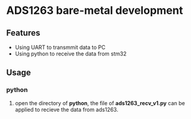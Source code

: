 # ADS1263 bare-metal development
## Features
- Using UART to transmmit data to PC
- Using python to receive the data from stm32

## Usage
### python
1. open the directory of **python**, the file of **ads1263_recv_v1.py** can be applied to recieve the data from ads1263.